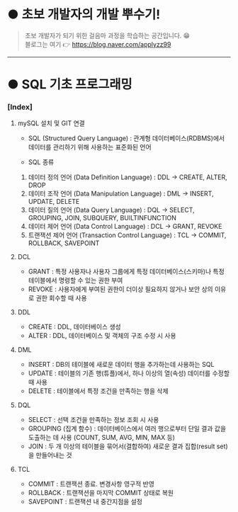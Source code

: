 # ● 초보 개발자의 개발 뿌수기!
> 초보 개발자가 되기 위한 걸음마 과정을 학습하는 공간입니다. :grin:   
> 블로그는 여기 :point_right: <https://blog.naver.com/applyzz99>
---
# ● SQL 기초 프로그래밍
### [Index]
1. mySQL 설치 및 GIT 연결
    * SQL (Structured Query Language)
    : 관계형 데이터베이스(RDBMS)에서 데이터를 관리하기 위해 사용하는 표준화된 언어

    * SQL 종류
    1. 데이터 정의 언어 (Data Definition Language) : DDL
        -> CREATE, ALTER, DROP
    2. 데이터 조작 언어 (Data Manipulation Language) : DML
        -> INSERT, UPDATE, DELETE
    3. 데이터 질의 언어 (Data Query Language) : DQL
        -> SELECT, GROUPING, JOIN, SUBQUERY, BUILTINFUNCTION
    4. 데이터 제어 언어 (Data Control Language) : DCL
        -> GRANT, REVOKE
    5. 트랜잭션 제어 언어 (Transaction Control Language) : TCL
        -> COMMIT, ROLLBACK, SAVEPOINT

2. DCL
    - GRANT
        : 특정 사용자나 사용자 그룹에게 특정 데이터베이스(스키마)나 특정 테이블에서 명령할 수 있는 권한 부여
    - REVOKE
        : 사용자에게 부여된 권한이 더이상 필요하지 않거나 보안 상의 이유로 권한 회수할 때 사용
3. DDL
    - CREATE
        : DDL, 데이터베이스 생성
    - ALTER
	    : DDL, 데이터베이스 및 객체의 구조 수정 시 사용
4. DML
    - INSERT
        : DB의 테이블에 새로운 데이터 행을 추가하는데 사용하는 SQL
    - UPDATE
        : 테이블의 기존 행(튜플)에서, 하나 이상의 열(속성) 데이터를 수정할 때 사용
    - DELETE
        : 테이블에서 특정 조건을 만족하는 행을 삭제
5. DQL
    - SELECT
        : 선택 조건을 만족하는 정보 조회 시 사용
    - GROUPING (집계 함수)
        : 데이터베이스에서 여러 행으로부터 단일 결과 값을 도출하는 데 사용 (COUNT, SUM, AVG, MIN, MAX 등)
    - JOIN
        : 두 개 이상의 테이블을 묶어서(결합하여) 새로운 결과 집합(result set)을 만들어내는 것

6. TCL
    - COMMIT
        : 트랜잭션 종료. 변경사항 영구적 반영
    - ROLLBACK
        : 트랜잭션을 마지막 COMMIT 상태로 복원
    - SAVEPOINT
        : 트랜잭션 내 중간지점을 설정
